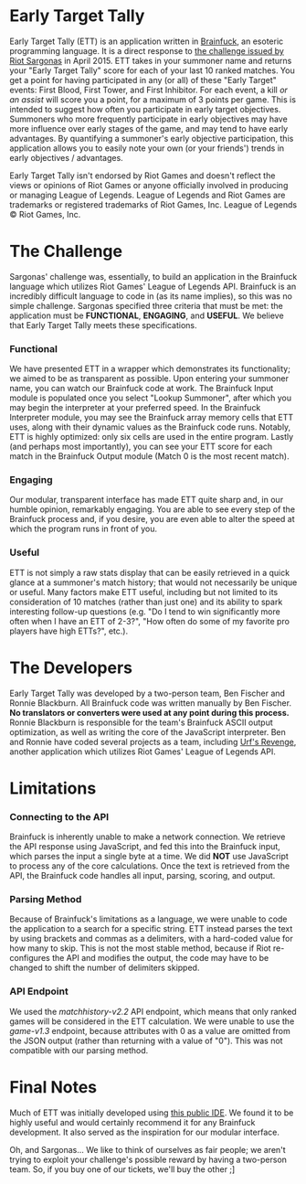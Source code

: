 # Early Target Tally
 
Early Target Tally (ETT) is an application written in <a href="http://en.wikipedia.org/wiki/Brainfuck">Brainfuck</a>, an esoteric programming language.  It is a direct response to <a href="http://www.reddit.com/r/leagueoflegends/comments/31zsnr/riot_api_explained/cq7cgf5?context=10000">the challenge issued by Riot Sargonas</a> in April 2015.  ETT takes in your summoner name and returns your "Early Target Tally" score for each of your last 10 ranked matches.  You get a point for having participated in any (or all) of these "Early Target" events: First Blood, First Tower, and First Inhibitor.  For each event, a kill <i>or an assist</i> will score you a point, for a maximum of 3 points per game.  This is intended to suggest how often you participate in early target objectives.  Summoners who more frequently participate in early objectives may have more influence over early stages of the game, and may tend to have early advantages.  By quantifying a summoner's early objective participation, this application allows you to easily note your own (or your friends') trends in early objectives / advantages.
 
Early Target Tally isn't endorsed by Riot Games and doesn't reflect the views or opinions of Riot Games or anyone officially involved in producing or managing League of Legends. League of Legends and Riot Games are trademarks or registered trademarks of Riot Games, Inc. League of Legends &#169; Riot Games, Inc.
 
# The Challenge
 
Sargonas' challenge was, essentially, to build an application in the Brainfuck language which utilizes Riot Games' League of Legends API.  Brainfuck is an incredibly difficult language to code in (as its name implies), so this was no simple challenge.  Sargonas specified three criteria that must be met: the application must be <b>FUNCTIONAL</b>, <b>ENGAGING</b>, and <b>USEFUL</b>.  We believe that Early Target Tally meets these specifications.

### Functional
We have presented ETT in a wrapper which demonstrates its functionality; we aimed to be as transparent as possible.  Upon entering your summoner name, you can watch our Brainfuck code at work.  The Brainfuck Input module is populated once you select "Lookup Summoner", after which you may begin the interpreter at your preferred speed.  In the Brainfuck Interpreter module, you may see the Brainfuck array memory cells that ETT uses, along with their dynamic values as the Brainfuck code runs.  Notably, ETT is highly optimized: only six cells are used in the entire program.  Lastly (and perhaps most importantly), you can see your ETT score for each match in the Brainfuck Output module (Match 0 is the most recent match).

### Engaging
Our modular, transparent interface has made ETT quite sharp and, in our humble opinion, remarkably engaging.  You are able to see every step of the Brainfuck process and, if you desire, you are even able to alter the speed at which the program runs in front of you.

### Useful
ETT is not simply a raw stats display that can be easily retrieved in a quick glance at a summoner's match history; that would not necessarily be unique or useful.  Many factors make ETT useful, including but not limited to its consideration of 10 matches (rather than just one) and its ability to spark interesting follow-up questions (e.g. "Do I tend to win significantly more often when I have an ETT of 2-3?", "How often do some of my favorite pro players have high ETTs?", etc.).
 
# The Developers
 
Early Target Tally was developed by a two-person team, Ben Fischer and Ronnie Blackburn.  All Brainfuck code was written manually by Ben Fischer.  <b>No translators or converters were used at any point during this process.</b>  Ronnie Blackburn is responsible for the team's Brainfuck ASCII output optimization, as well as writing the core of the JavaScript interpreter.  Ben and Ronnie have coded several projects as a team, including <a href="http://urfsrevenge.com/">Urf's Revenge</a>, another application which utilizes Riot Games' League of Legends API.  
 
# Limitations
 
### Connecting to the API
Brainfuck is inherently unable to make a network connection.  We retrieve the API response using JavaScript, and fed this into the Brainfuck input, which parses the input a single byte at a time.  We did <b>NOT</b> use JavaScript to process any of the core calculations.  Once the text is retrieved from the API, the Brainfuck code handles all input, parsing, scoring, and output.

### Parsing Method
Because of Brainfuck's limitations as a language, we were unable to code the application to a search for a specific string.  ETT instead parses the text by using brackets and commas as a delimiters, with a hard-coded value for how many to skip.  This is not the most stable method, because if Riot re-configures the API and modifies the output, the code may have to be changed to shift the number of delimiters skipped.

### API Endpoint
We used the <i>matchhistory-v2.2</i> API endpoint, which means that only ranked games will be considered in the ETT calculation.  We were unable to use the <i>game-v1.3</i> endpoint, because attributes with 0 as a value are omitted from the JSON output (rather than returning with a value of "0").  This was not compatible with our parsing method.
 
 
# Final Notes
 
Much of ETT was initially developed using <a href="http://t-monster.com/apps/brainfuck_IDE">this public IDE</a>.  We found it to be highly useful and would certainly recommend it for any Brainfuck development.  It also served as the inspiration for our modular interface.

Oh, and Sargonas... We like to think of ourselves as fair people; we aren't trying to exploit your challenge's possible reward by having a two-person team.  So, if you buy one of our tickets, we'll buy the other ;]
